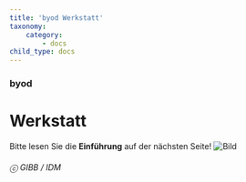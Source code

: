 ```yaml
---
title: 'byod Werkstatt'
taxonomy:
    category:
        - docs
child_type: docs
---
```


### byod

# Werkstatt

Bitte lesen Sie die **Einführung** auf der nächsten Seite!
![Bild](http://tacamo.ch/byod/resources/logos.jpg)<br>
###### ⓒ GIBB / IDM
